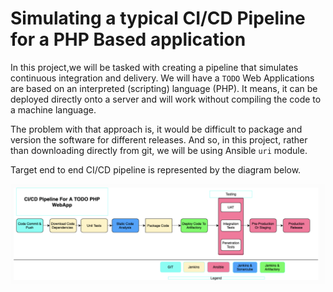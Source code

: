 # Simulating a typical CI/CD Pipeline for a PHP Based application

In this project,we will be tasked with creating a pipeline that simulates continuous integration and delivery. We will have a `TODO` Web Applications are based on an interpreted (scripting) language (PHP). It means, it can be deployed directly onto a server and will work without compiling the code to a machine language.

The problem with that approach is, it would be difficult to package and version the software for different releases. And so, in this project, rather than downloading directly from git, we will be using Ansible `uri` module.

Target end to end CI/CD pipeline is represented by the diagram below.

![alt text](https://github.com/olateekay/Continous-integration-/blob/main/Images/image1.png)

